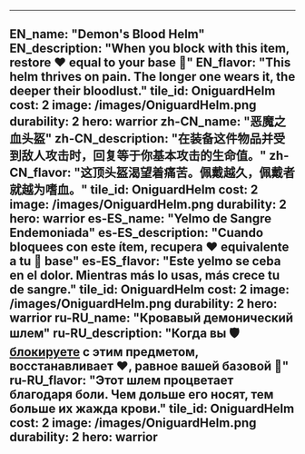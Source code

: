 ---

EN_name: "Demon's Blood Helm"
EN_description: "When you block with this item, restore ❤️ equal to your base 🔸"
EN_flavor: "This helm thrives on pain. The longer one wears it, the deeper their bloodlust."
tile_id: OniguardHelm
cost: 2
image: /images/OniguardHelm.png
durability: 2
hero: warrior
zh-CN_name: "恶魔之血头盔"
zh-CN_description: "在装备这件物品并受到敌人攻击时，回复等于你基本攻击的生命值。"
zh-CN_flavor: "这顶头盔渴望着痛苦。佩戴越久，佩戴者就越为嗜血。"
tile_id: OniguardHelm
cost: 2
image: /images/OniguardHelm.png
durability: 2
hero: warrior
es-ES_name: "Yelmo de Sangre Endemoniada"
es-ES_description: "Cuando bloquees con este ítem, recupera ❤️ equivalente a tu 🔸 base"
es-ES_flavor: "Este yelmo se ceba en el dolor. Mientras más lo usas, más crece tu de sangre."
tile_id: OniguardHelm
cost: 2
image: /images/OniguardHelm.png
durability: 2
hero: warrior
ru-RU_name: "Кровавый демонический шлем"
ru-RU_description: "Когда вы 🛡️️ <u>блокируете</u> с этим предметом,  восстанавливает ❤️, равное вашей базовой 🔸"
ru-RU_flavor: "Этот шлем процветает благодаря боли. Чем дольше его носят, тем больше их жажда крови."
tile_id: OniguardHelm
cost: 2
image: /images/OniguardHelm.png
durability: 2
hero: warrior
---